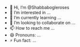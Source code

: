 - 👋 Hi, I’m @Shabbabogleroses
- 👀 I’m interested in ...
- 🌱 I’m currently learning ...
- 💞️ I’m looking to collaborate on ...
- 📫 How to reach me ...
- 😄 Pronouns: ...
- ⚡ Fun fact: ...

<!--[-](https://github.com/Shabbabogleroses/Shabbabogleroses/edit/main/README.md)
Shabbabogleroses/Shabbabogleroses is a ✨ special ✨ repository because its `README.md` (this file) appears on your GitHub profile.
You can click the Preview link to take a look at your changes.
--->
